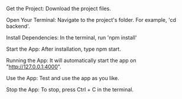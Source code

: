 Get the Project:
Download the project files.

Open Your Terminal:
Navigate to the project's folder. For example, 'cd backend'.

Install Dependencies:
In the terminal, run 'npm install'

Start the App:
After installation, type npm start.

Running the App:
It will automatically start the app on "http://127.0.0.1:4000".

Use the App:
Test and use the app as you like.

Stop the App:
To stop, press Ctrl + C in the terminal.

<!-- These instructions assume that you have Node.js and npm already installed on your computer. If not, you should install Node.js first, as it includes npm. I am currently using node 16.15.0 version -->
